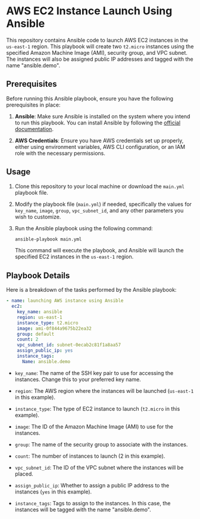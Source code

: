 # AWS EC2 Instance Launch Using Ansible #

This repository contains Ansible code to launch AWS EC2 instances in the `us-east-1` region. This playbook will create two `t2.micro` instances using the specified Amazon Machine Image (AMI), security group, and VPC subnet. The instances will also be assigned public IP addresses and tagged with the name "ansible.demo".

## Prerequisites

Before running this Ansible playbook, ensure you have the following prerequisites in place:

1. **Ansible**: Make sure Ansible is installed on the system where you intend to run this playbook. You can install Ansible by following the [official documentation](https://docs.ansible.com/ansible/latest/installation_guide/intro_installation.html).

2. **AWS Credentials**: Ensure you have AWS credentials set up properly, either using environment variables, AWS CLI configuration, or an IAM role with the necessary permissions.

## Usage

1. Clone this repository to your local machine or download the `main.yml` playbook file.

2. Modify the playbook file (`main.yml`) if needed, specifically the values for `key_name`, `image`, `group`, `vpc_subnet_id`, and any other parameters you wish to customize.

3. Run the Ansible playbook using the following command:

   ```bash
   ansible-playbook main.yml
   ```

   This command will execute the playbook, and Ansible will launch the specified EC2 instances in the `us-east-1` region.

## Playbook Details

Here is a breakdown of the tasks performed by the Ansible playbook:

```yaml
- name: launching AWS instance using Ansible
  ec2:
    key_name: ansible
    region: us-east-1
    instance_type: t2.micro
    image: ami-0f844a9675b22ea32
    group: default
    count: 2
    vpc_subnet_id: subnet-0ecab2c81f1a8aa57
    assign_public_ip: yes
    instance_tags:
      Name: ansible.demo
```

- `key_name`: The name of the SSH key pair to use for accessing the instances. Change this to your preferred key name.

- `region`: The AWS region where the instances will be launched (`us-east-1` in this example).

- `instance_type`: The type of EC2 instance to launch (`t2.micro` in this example).

- `image`: The ID of the Amazon Machine Image (AMI) to use for the instances.

- `group`: The name of the security group to associate with the instances.

- `count`: The number of instances to launch (2 in this example).

- `vpc_subnet_id`: The ID of the VPC subnet where the instances will be placed.

- `assign_public_ip`: Whether to assign a public IP address to the instances (`yes` in this example).

- `instance_tags`: Tags to assign to the instances. In this case, the instances will be tagged with the name "ansible.demo".

